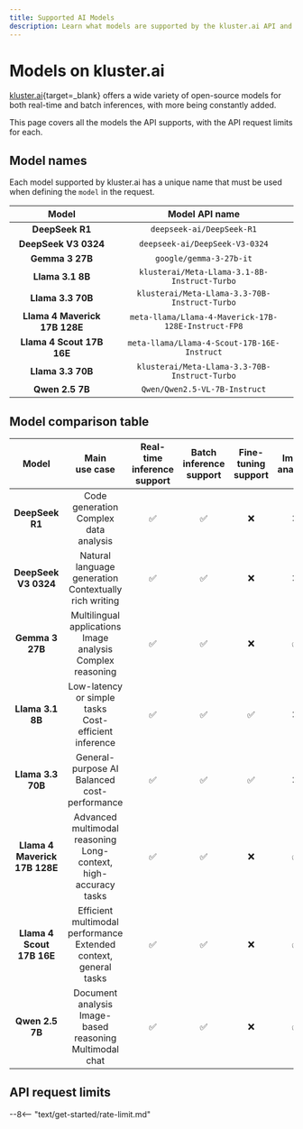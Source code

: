 ```yaml
---
title: Supported AI Models
description: Learn what models are supported by the kluster.ai API and the main characteristics and API request limits for each model for both free and standard tiers.
---
```


# Models on kluster.ai

[kluster.ai](https://kluster.ai){target=\_blank} offers a wide variety of open-source models for both real-time and batch inferences, with more being constantly added.
 
This page covers all the models the API supports, with the API request limits for each.

## Model names

Each model supported by kluster.ai has a unique name that must be used when defining the `model` in the request.

|             Model             |                   Model API name                    |
|:-----------------------------:|:---------------------------------------------------:|
|        **DeepSeek R1**        |              `deepseek-ai/DeepSeek-R1`              |
|     **DeepSeek V3 0324**      |           `deepseek-ai/DeepSeek-V3-0324`            |
|        **Gemma 3 27B**        |               `google/gemma-3-27b-it`               |
|       **Llama 3.1 8B**        |    `klusterai/Meta-Llama-3.1-8B-Instruct-Turbo`     |
|       **Llama 3.3 70B**       |    `klusterai/Meta-Llama-3.3-70B-Instruct-Turbo`    |
| **Llama 4 Maverick 17B 128E** | `meta-llama/Llama-4-Maverick-17B-128E-Instruct-FP8` |
|   **Llama 4 Scout 17B 16E**   |     `meta-llama/Llama-4-Scout-17B-16E-Instruct`     |
|       **Llama 3.3 70B**       |    `klusterai/Meta-Llama-3.3-70B-Instruct-Turbo`    |
|        **Qwen 2.5 7B**        |            `Qwen/Qwen2.5-VL-7B-Instruct`            |

## Model comparison table

|             Model             |                          Main<br>use case                           | Real-time<br>inference support | Batch<br>inference support | Fine-tuning<br>support | Image<br>analysis  | Function<br>calling |
|:-----------------------------:|:-------------------------------------------------------------------:|:------------------------------:|:--------------------------:|:----------------------:|:------------------:|:-------------------:|
|        **DeepSeek R1**        |              Code generation<br>Complex data analysis               |       :white_check_mark:       |     :white_check_mark:     |          :x:           |        :x:         |         :x:         |
|     **DeepSeek V3 0324**      |      Natural language generation<br>Contextually rich writing       |       :white_check_mark:       |     :white_check_mark:     |          :x:           |        :x:         |         :x:         |
|        **Gemma 3 27B**        |  Multilingual applications<br>Image analysis<br>Complex reasoning   |       :white_check_mark:       |     :white_check_mark:     |          :x:           | :white_check_mark: |         :x:         |
|       **Llama 3.1 8B**        |       Low-latency or simple tasks<br>Cost-efficient inference       |       :white_check_mark:       |     :white_check_mark:     |   :white_check_mark:   |        :x:         | :white_check_mark:  |
|       **Llama 3.3 70B**       |           General-purpose AI<br>Balanced cost-performance           |       :white_check_mark:       |     :white_check_mark:     |   :white_check_mark:   |        :x:         | :white_check_mark:  |
| **Llama 4 Maverick 17B 128E** | Advanced multimodal reasoning<br>Long-context, high-accuracy tasks  |       :white_check_mark:       |     :white_check_mark:     |          :x:           | :white_check_mark: |         :x:         |
|   **Llama 4 Scout 17B 16E**   | Efficient multimodal performance<br>Extended context, general tasks |       :white_check_mark:       |     :white_check_mark:     |          :x:           | :white_check_mark: |         :x:         |
|        **Qwen 2.5 7B**        |    Document analysis<br>Image-based reasoning<br>Multimodal chat    |       :white_check_mark:       |     :white_check_mark:     |          :x:           | :white_check_mark: |         :x:         |

## API request limits

--8<-- "text/get-started/rate-limit.md"


